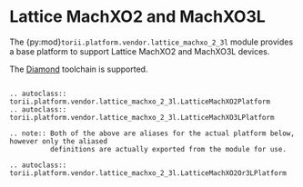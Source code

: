 # Lattice MachXO2 and MachXO3L

The {py:mod}`torii.platform.vendor.lattice_machxo_2_3l` module provides a base platform to support Lattice MachXO2 and MachXO3L devices.

The [Diamond] toolchain is supported.

```{eval-rst}

.. autoclass:: torii.platform.vendor.lattice_machxo_2_3l.LatticeMachXO2Platform
.. autoclass:: torii.platform.vendor.lattice_machxo_2_3l.LatticeMachXO3LPlatform

.. note:: Both of the above are aliases for the actual platform below, however only the aliased
          definitions are actually exported from the module for use.

.. autoclass:: torii.platform.vendor.lattice_machxo_2_3l.LatticeMachXO2Or3LPlatform

```

[Diamond]: https://www.latticesemi.com/latticediamond
